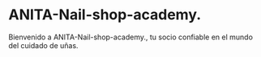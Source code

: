 # ANITA-Nail-shop-academy.
Bienvenido a ANITA-Nail-shop-academy., tu socio confiable en el mundo del cuidado de uñas. 
